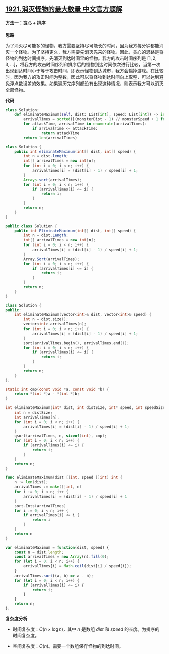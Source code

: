 ## [1921.消灭怪物的最大数量 中文官方题解](https://leetcode.cn/problems/eliminate-maximum-number-of-monsters/solutions/100000/xiao-mie-guai-wu-de-zui-da-shu-liang-by-0ou2p)

#### 方法一：贪心 + 排序

**思路**

为了消灭尽可能多的怪物，我方需要坚持尽可能长的时间，因为我方每分钟都能消灭一个怪物。为了坚持更久，我方需要先消灭先来的怪物。因此，贪心的思路是将怪物的到达时间排序，先消灭到达时间早的怪物。我方的攻击时间序列是 $[1,2,3,\dots]$，将我方的攻击时间序列和排序后的怪物到达时间依次进行比较，当第一次出现到达时间小于等于攻击时间，即表示怪物到达城市，我方会输掉游戏。在比较时，因为我方的攻击时间为整数，因此可以将怪物到达时间向上取整，可以达到避免浮点数误差的效果。如果遍历完序列都没有出现这种情况，则表示我方可以消灭全部怪物。

**代码**

```Python [sol1-Python3]
class Solution:
    def eliminateMaximum(self, dist: List[int], speed: List[int]) -> int:
        arrivalTimes = sorted([(monsterDist - 1) // monsterSpeed + 1 for monsterDist, monsterSpeed in zip(dist, speed)])
        for attackTime, arrivalTime in enumerate(arrivalTimes):
            if arrivalTime <= attackTime:
                return attackTime
        return len(arrivalTimes)
```

```Java [sol1-Java]
class Solution {
    public int eliminateMaximum(int[] dist, int[] speed) {
        int n = dist.length;
        int[] arrivalTimes = new int[n];
        for (int i = 0; i < n; i++) {
            arrivalTimes[i] = (dist[i] - 1) / speed[i] + 1;
        }
        Arrays.sort(arrivalTimes);
        for (int i = 0; i < n; i++) {
            if (arrivalTimes[i] <= i) {
                return i;
            }
        }
        return n;
    }
}
```

```C# [sol1-C#]
public class Solution {
    public int EliminateMaximum(int[] dist, int[] speed) {
        int n = dist.Length;
        int[] arrivalTimes = new int[n];
        for (int i = 0; i < n; i++) {
            arrivalTimes[i] = (dist[i] - 1) / speed[i] + 1;
        }
        Array.Sort(arrivalTimes);
        for (int i = 0; i < n; i++) {
            if (arrivalTimes[i] <= i) {
                return i;
            }
        }
        return n;
    }
}
```

```C++ [sol1-C++]
class Solution {
public:
    int eliminateMaximum(vector<int>& dist, vector<int>& speed) {
        int n = dist.size();
        vector<int> arrivalTimes(n);
        for (int i = 0; i < n; i++) {
            arrivalTimes[i] = (dist[i] - 1) / speed[i] + 1;
        }
        sort(arrivalTimes.begin(), arrivalTimes.end());
        for (int i = 0; i < n; i++) {
            if (arrivalTimes[i] <= i) {
                return i;
            }
        }
        return n;
    }
};
```

```C [sol1-C]
static int cmp(const void *a, const void *b) {
    return *(int *)a - *(int *)b;
}

int eliminateMaximum(int* dist, int distSize, int* speed, int speedSize) {
    int n = distSize;
    int arrivalTimes[n];
    for (int i = 0; i < n; i++) {
        arrivalTimes[i] = (dist[i] - 1) / speed[i] + 1;
    }
    qsort(arrivalTimes, n, sizeof(int), cmp);
    for (int i = 0; i < n; i++) {
        if (arrivalTimes[i] <= i) {
            return i;
        }
    }
    return n;
}
```

```Go [sol1-Go]
func eliminateMaximum(dist []int, speed []int) int {
    n := len(dist);
    arrivalTimes := make([]int, n)
    for i := 0; i < n; i++ {
        arrivalTimes[i] = (dist[i] - 1) / speed[i] + 1
    }
    sort.Ints(arrivalTimes)
    for i := 0; i < n; i++ {
        if arrivalTimes[i] <= i {
            return i
        }
    }
    return n
}
```

```JavaScript [sol1-JavaScript]
var eliminateMaximum = function(dist, speed) {
    const n = dist.length;
    const arrivalTimes = new Array(n).fill(0);
    for (let i = 0; i < n; i++) {
        arrivalTimes[i] = Math.ceil(dist[i] / speed[i]);
    }
    arrivalTimes.sort((a, b) => a - b);
    for (let i = 0; i < n; i++) {
        if (arrivalTimes[i] <= i) {
            return i;
        }
    }
    return n;
};
```

**复杂度分析**

- 时间复杂度：$O(n \times \log n)$，其中 $n$ 是数组 $\textit{dist}$ 和 $\textit{speed}$ 的长度。为排序的时间复杂度。

- 空间复杂度：$O(n)$。需要一个数组保存怪物的到达时间。